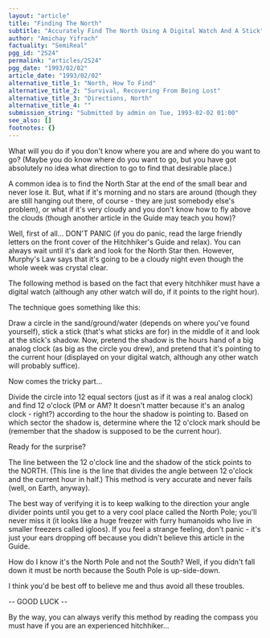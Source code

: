 ```yaml
---
layout: "article"
title: "Finding The North"
subtitle: "Accurately Find The North Using A Digital Watch And A Stick"
author: "Amichay Yifrach"
factuality: "SemiReal"
pgg_id: "2S24"
permalink: "articles/2S24"
pgg_date: "1993/02/02"
article_date: "1993/02/02"
alternative_title_1: "North, How To Find"
alternative_title_2: "Survival, Recovering From Being Lost"
alternative_title_3: "Directions, North"
alternative_title_4: ""
submission_string: "Submitted by admin on Tue, 1993-02-02 01:00"
see_also: []
footnotes: {}
---
```

<div>
<p>What will you do if you don't know where you are and where do you want to go? (Maybe you do know where do you want to go, but you have got absolutely no idea what direction to go to find that desirable place.)</p>
<p>A common idea is to find the North Star at the end of the small bear and never lose it. But, what if it's morning and no stars are around (though they are still hanging out there, of course - they are just somebody else's problem), or what if it's very cloudy and you don't know how to fly above the clouds (though another article in the Guide may teach you how)?</p>
<p>Well, first of all... DON'T PANIC (if you do panic, read the large friendly letters on the front cover of the Hitchhiker's Guide and relax). You can always wait until it's dark and look for the North Star then. However, Murphy's Law says that it's going to be a cloudy night even though the whole week was crystal clear.</p>
<p>The following method is based on the fact that every hitchhiker must have a digital watch (although any other watch will do, if it points to the right hour).</p>
<p>The technique goes something like this:</p>
<p>Draw a circle in the sand/ground/water (depends on where you've found yourself), stick a stick (that's what sticks are for) in the middle of it and look at the stick's shadow. Now, pretend the shadow is the hours hand of a big analog clock (as big as the circle you drew), and pretend that it's pointing to the current hour (displayed on your digital watch, although any other watch will probably suffice).</p>
<p>Now comes the tricky part...</p>
<p>Divide the circle into 12 equal sectors (just as if it was a real analog clock) and find 12 o'clock (PM or AM? It doesn't matter because it's an analog clock - right?) according to the hour the shadow is pointing to. Based on which sector the shadow is, determine where the 12 o'clock mark should be (remember that the shadow is supposed to be the current hour).</p>
<p>Ready for the surprise?</p>
<p>The line between the 12 o'clock line and the shadow of the stick points to the NORTH. (This line is the line that divides the angle between 12 o'clock and the current hour in half.) This method is very accurate and never fails (well, on Earth, anyway).</p>
<p>The best way of verifying it is to keep walking to the direction your angle divider points until you get to a very cool place called the North Pole; you'll never miss it (it looks like a huge freezer with furry humanoids who live in smaller freezers called igloos). If you feel a strange feeling, don't panic - it's just your ears dropping off because you didn't believe this article in the Guide.</p>
<p>How do I know it's the North Pole and not the South? Well, if you didn't fall down it must be north because the South Pole is up-side-down.</p>
<p>I think you'd be best off to believe me and thus avoid all these troubles.</p>
<p>-- GOOD LUCK --</p>
<p>By the way, you can always verify this method by reading the compass you must have if you are an experienced hitchhiker... <!--Amazon_CLS_IM_END--></p>
</div>

